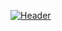 [![Header](https://www.google.com/imgres?imgurl=https%3A%2F%2Fe00-marca.uecdn.es%2Fassets%2Fmultimedia%2Fimagenes%2F2019%2F11%2F14%2F15737172127732.jpg&imgrefurl=https%3A%2F%2Fwww.marca.com%2Fen%2Flifestyle%2F2019%2F11%2F14%2F5dcd47f8268e3ef8488b45a0.html&tbnid=7h6Q48IP7ZlQaM&vet=12ahUKEwjJtYaa0OfvAhWJVCsKHSFbBrAQMygFegUIARCJAQ..i&docid=xljeBz7zmCa_iM&w=990&h=557&q=mia%20khalifa&ved=2ahUKEwjJtYaa0OfvAhWJVCsKHSFbBrAQMygFegUIARCJAQ)]()
